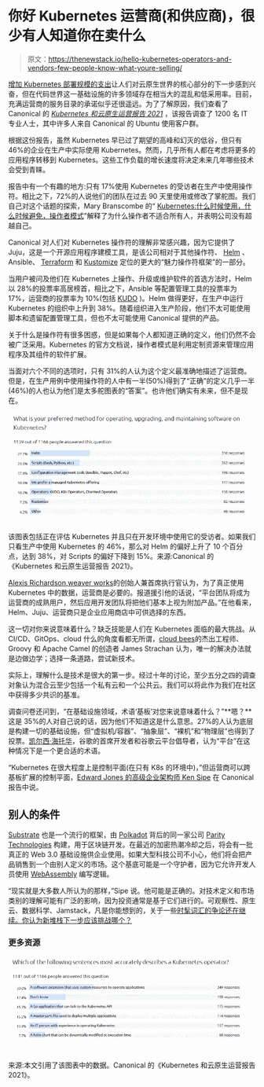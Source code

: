 # 你好 Kubernetes 运营商(和供应商)，很少有人知道你在卖什么

> 原文：<https://thenewstack.io/hello-kubernetes-operators-and-vendors-few-people-know-what-youre-selling/>

[增加 Kubernetes 部署规模的支出](https://www.cncf.io/blog/2021/06/29/finops-for-kubernetes-insufficient-or-nonexistent-kubernetes-cost-monitoring-is-causing-overspend/)让人们对云原生世界的核心部分的下一步感到兴奋，但在代码世界这一基础设施的许多领域存在相当大的混乱和低采用率。目前，充满运营商的服务目录的承诺似乎还很遥远。为了了解原因，我们查看了 Canonical 的 [*Kubernetes 和云原生运营报告 2021*](https://juju.is/cloud-native-kubernetes-usage-report-2021) ，该报告调查了 1200 名 IT 专业人士，其中许多人来自 Canonical 的 Ubuntu 使用客户群。

根据这份报告，虽然 Kubernetes 早已过了期望的高峰和幻灭的低谷，但只有 46%的企业在生产中实际使用 Kubernetes。然而，几乎所有人都在考虑将更多的应用程序转移到 Kubernetes。这些工作负载的增长速度将决定未来几年哪些技术会受到青睐。

报告中有一个有趣的地方:只有 17%使用 Kubernetes 的受访者在生产中使用操作符。相比之下，72%的人说他们的团队在过去 90 天里使用或修改了掌舵图。我们自己对这个话题的探索，Mary Branscombe 的“ [Kubernetes:什么时候使用，什么时候避免，操作者模式](https://thenewstack.io/kubernetes-when-to-use-and-when-to-avoid-the-operator-pattern/)”解释了为什么操作者不适合所有人，并表明公司没有超越自己。

Canonical 对人们对 Kubernetes 操作符的理解非常感兴趣，因为它提供了 Juju，这是一个开源应用程序建模工具，是该公司相对于其他操作符、 [Helm](https://helm.sh/) 、Ansible、 [Terraform](https://thenewstack.io/terraform-1-0-reflects-what-hashicorp-has-learned-about-infrastructure-as-code/) 和 [Kustomize](https://kustomize.io/) 定位的更大的“魅力操作符框架”的一部分。

当用户被问及他们在 Kubernetes 上操作、升级或维护软件的首选方法时，Helm 以 28%的投票率高居榜首，相比之下，Ansible 等配置管理工具的投票率为 17%，运营商的投票率为 10%(包括 [KUDO](https://thenewstack.io/kudo-automates-kubernetes-operators/) )。Helm 做得更好，在生产中运行 Kubernetes 的组织中上升到 38%。随着组织进入生产阶段，他们不太可能使用脚本和遗留配置管理工具，但也不太可能使用 Canonical 提供的产品。

关于什么是操作符有很多困惑，但是如果每个人都知道正确的定义，他们仍然不会被广泛采用。Kubernetes 的官方文档说，操作者模式是利用定制资源来管理应用程序及其组件的软件扩展。

当面对六个不同的选项时，只有 31%的人认为这个定义最准确地描述了运营商。但是，在生产用例中使用操作符的人中有一半(50%)得到了“正确”的定义几乎一半(46%)的人也认为他们是太多舵图表的“答案”。也许他们确实有未来，但不是现在。

![](img/6791fd205f7e7cb0471d5d52b1b4189c.png)

该图表包括正在评估 Kubernetes 并且只在开发环境中使用它的受访者。如果我们只看生产中使用 Kubernetes 的 46%，那么对 Helm 的偏好上升了 10 个百分点，达到 38%，对 Scripts 的偏好下降到 15%。来源:Canonical 的《Kubernetes 和云原生运营报告 2021》。

[Alexis Richardson](https://www.linkedin.com/in/richardsonalexis/),[weaver works](https://www.weave.works/?utm_content=inline-mention)的创始人兼首席执行官认为，为了真正使用 Kubernetes 中的数据，运营商是必要的。报道援引他的话说，“平台团队将成为运营商的成熟用户，然后应用开发团队将把他们基本上视为附加产品。”在他看来，Helm、Juju、运营商只是企业应用商店中可供选择的东西。

这一切对你来说意味着什么？缺乏技能是人们在 Kubernetes 面临的最大挑战。从 CI/CD、GitOps、cloud 什么的角度看都无所谓，[cloud bees](https://twitter.com/jstrachan)的杰出工程师、Groovy 和 Apache Camel 的创造者 James Strachan 认为，唯一的解决办法就是边做边学；选择一条道路，尝试新技术。

实际上，理解什么是技术是很大的第一步。经过十年的讨论，至少五分之四的调查对象认为混合云至少包括一个私有云和一个公共云。我们可以将此作为我们在社区中获得多少共识的基准。

调查问卷还问到，“在基础设施领域，术语‘基板’对您来说意味着什么？”**嗯？**这是 35%的人对自己说的话，因为他们不知道这是什么意思。27%的人认为底层是构建一切的基础设施，但“虚拟机/容器”、“抽象层”、“裸机”和“物理层”也得到了投票。[凯尔西·海托华](https://twitter.com/kelseyhightower)，谷歌的首席开发者和谷歌云平台倡导者，认为“平台”在这种情况下是一个更合适的术语。

“Kubernetes 在很大程度上是控制平面(在只有 K8s 的环境中)，”但运营商可以跨基板扩展的控制平面，[Edward Jones 的高级企业架构师 Ken Sipe](https://www.linkedin.com/in/kensipe/) 在 Canonical 报告中说。

## 别人的条件

[Substrate](https://www.substrate.io/) 也是一个流行的框架，由 [Polkadot](https://polkadot.network/) 背后的同一家公司 [Parity Technologies](https://www.parity.io/) 构建，用于区块链开发。在最近的加密热潮冷却之后，将会有一批真正的 Web 3.0 基础设施供企业使用。如果大型科技公司不小心，他们将会把产品销售到一个由别人定义的市场。这个基底可能是一个守护者，因为它允许开发人员使用 [WebAssembly](https://thenewstack.io/webassembly-developers-lust-for-rust-and-assemblyscript-but-not-go/) 编写逻辑。

“现实就是大多数人所认为的那样，”Sipe 说。他可能是正确的。对技术定义和市场类别的理解可能有广泛的影响，因为投资通常是基于它们进行的。可观察性、原生云、数据科学、Jamstack，凡是你能想到的，关于一些[时髦词汇的争论还在继续。你认为新堆栈下一步应该挑战哪个？](https://thenewstack.io/aiops-blockchain-and-other-buzz-words/)

### 更多资源

![](img/38ad425cfd2c11ec175071d832666a5a.png)

来源:本文引用了该图表中的数据。Canonical 的《Kubernetes 和云原生运营报告 2021》。

<svg xmlns:xlink="http://www.w3.org/1999/xlink" viewBox="0 0 68 31" version="1.1"><title>Group</title> <desc>Created with Sketch.</desc></svg>